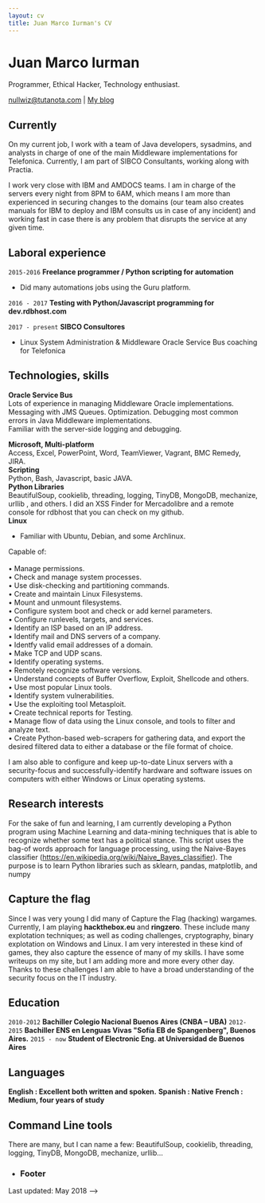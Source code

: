 ```yaml
---
layout: cv
title: Juan Marco Iurman's CV
---
```

# Juan Marco Iurman
Programmer, Ethical Hacker, Technology enthusiast.

<div id="webaddress">
<a href="nullwiz@tutanota.com">nullwiz@tutanota.com</a>
| <a href="http://nullsec.wordpress.com">My blog</a>
</div>


## Currently

On my current job, I work with a team of Java developers, sysadmins, and analysts in charge of one of the main Middleware implementations for Telefonica. Currently, I am part of SIBCO Consultants, working along with Practia. 

I work very close with IBM and AMDOCS teams. 
I am in charge of the servers every night from 8PM to 6AM, which means I am more than experienced in securing changes to the domains (our team also creates manuals for IBM to deploy and IBM consults us in case of any incident) and working fast in case there is any problem that disrupts the service at any given time. 



## Laboral experience

``2015-2016``
__Freelance programmer / Python scripting for automation__
- Did many automations jobs using the Guru platform.
 
`2016 - 2017`
__Testing with Python/Javascript programming for dev.rdbhost.com__

`2017 - present`
__SIBCO Consultores__
- Linux System Administration & Middleware Oracle Service Bus coaching for Telefonica


## Technologies, skills
__Oracle Service Bus__ <br/>
Lots of experience in managing Middleware Oracle implementations.<br/> 
Messaging with JMS Queues. Optimization. Debugging most common errors in Java Middleware implementations.<br/> 
Familiar with the server-side logging and debugging.

__Microsoft, Multi-platform__<br/>
Access, Excel, PowerPoint, Word, TeamViewer, Vagrant, BMC Remedy, JIRA.<br/>
__Scripting__<br/>
Python, Bash, Javascript, basic JAVA.<br/>
__Python Libraries__<br/>
BeautifulSoup, cookielib, threading, logging, TinyDB, MongoDB, mechanize, urllib , and others.
I did an XSS Finder for Mercadolibre and a remote console for rdbhost that you can check on my github.<br/>
__Linux__<br/>
- Familiar with Ubuntu, Debian, and some Archlinux.<br/>

Capable of:<br/>		
•	Manage permissions.<br/>
•	Check and manage system processes.<br/> 
•	Use disk-checking and partitioning commands.<br/>
•	Create and maintain Linux Filesystems.<br/>
•	Mount and unmount filesystems.<br/>
•	Configure system boot and check or add kernel parameters.<br/>
•	Configure runlevels, targets, and services.<br/>
•	Identify an ISP based on an IP address.<br/>
•	Identify mail and DNS servers of a company.<br/>
•	Identfy valid email addresses of a domain.<br/>
•	Make TCP and UDP scans.<br/>
•	Identify operating systems.<br/>
•	Remotely recognize software versions.  
•	Understand concepts of Buffer Overflow, Exploit, Shellcode and others. <br/>
•	Use most popular Linux tools.<br/>
•	Identify system vulnerabilities.<br/>
•	Use the exploiting tool Metasploit.<br/>
•	Create technical reports for Testing.<br/>
•	Manage flow of data using the Linux  console, and tools to filter and analyze text.<br/>
•	Create Python-based web-scrapers for gathering data, and export the desired filtered data to either a database or the file format of choice. <br/> 

I am also able to configure and keep up-to-date Linux servers with a security-focus and successfully-identify hardware and software issues on computers with either Windows or Linux operating systems.<br/> 



## Research interests
For the sake of fun and learning, I am currently developing a Python program using Machine Learning and data-mining techniques that is able to recognize whether some text has a political stance.
This script uses the bag-of words approach for language processing, using the Naive-Bayes classifier (https://en.wikipedia.org/wiki/Naive_Bayes_classifier). 
The purpose is to learn Python libraries such as sklearn, pandas, matplotlib, and numpy


## Capture the flag

Since I was very young I did many of Capture the Flag (hacking) wargames. Currently, I am playing __hackthebox.eu__ and __ringzero__. These include many explotation techniques; as well as coding challenges, cryptography, binary explotation on Windows and Linux. I am very interested in these kind of games, they also capture the essence of many of my skills. I have some writeups on my site, but I am adding more and more every other day. Thanks to these challenges I am able to have a broad understanding of the security focus on the IT industry. 





## Education

`2010-2012`
__Bachiller Colegio Nacional Buenos Aires (CNBA – UBA)__
`2012-2015`
__Bachiller ENS en Lenguas Vivas "Sofía EB de Spangenberg", Buenos Aires.__
`2015 - now`
__Student of Electronic Eng.  at  Universidad de Buenos Aires__



## Languages
__English : Excellent both written and spoken.__
__Spanish : Native__
__French  : Medium, four years of study__

## Command Line tools
There are many, but I can name a few: 
BeautifulSoup, cookielib, threading, logging, TinyDB, MongoDB, mechanize, urllib...


- ### Footer

Last updated: May 2018 -->


